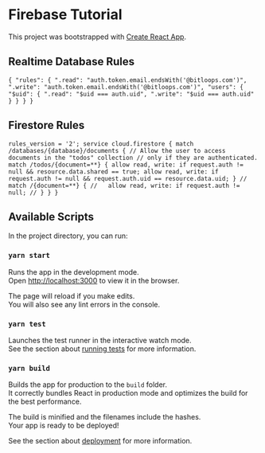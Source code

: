# Firebase Tutorial

This project was bootstrapped with [Create React App](https://github.com/facebook/create-react-app).

## Realtime Database Rules
`
{
  "rules": {
    ".read": "auth.token.email.endsWith('@bitloops.com')",
    ".write": "auth.token.email.endsWith('@bitloops.com')",
      "users": {
        "$uid": {
          ".read": "$uid === auth.uid",
          ".write": "$uid === auth.uid"
        }
    }
  }
}
`

## Firestore Rules
`
rules_version = '2';
service cloud.firestore {
  match /databases/{database}/documents {
  	// Allow the user to access documents in the "todos" collection
    // only if they are authenticated.
    match /todos/{document=**} {
    	allow read, write: if request.auth != null && resource.data.shared == true;
      allow read, write: if request.auth != null && request.auth.uid == resource.data.uid;
    }
    // match /{document=**} {
    //   allow read, write: if request.auth != null;
    // }
  }
}
`

## Available Scripts

In the project directory, you can run:

### `yarn start`

Runs the app in the development mode.\
Open [http://localhost:3000](http://localhost:3000) to view it in the browser.

The page will reload if you make edits.\
You will also see any lint errors in the console.

### `yarn test`

Launches the test runner in the interactive watch mode.\
See the section about [running tests](https://facebook.github.io/create-react-app/docs/running-tests) for more information.

### `yarn build`

Builds the app for production to the `build` folder.\
It correctly bundles React in production mode and optimizes the build for the best performance.

The build is minified and the filenames include the hashes.\
Your app is ready to be deployed!

See the section about [deployment](https://facebook.github.io/create-react-app/docs/deployment) for more information.
